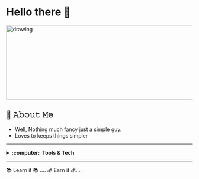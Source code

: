 # Hello there 👋

<img src="https://res.cloudinary.com/dazyxzm1e/image/upload/v1620905997/undraw_page_not_found_su7k_nlggzx.svg" alt="drawing" width="1200" height="200"/>


## :book: 𝙰𝚋𝚘𝚞𝚝 𝙼𝚎
- Well, Nothing much fancy just a simple guy.
- Loves to keeps things simpler

<hr />

<details>
  <summary><b>:computer: &nbsp;Tools & Tech</b></summary>
  <br/>
  
  

![Python](https://img.shields.io/badge/Python-3776AB?style=flat&logo=python&logoColor=white)&nbsp;
![django](https://img.shields.io/badge/Django-092E20?style=flat&logo=django&logoColor=green)&nbsp;
![django rest](https://img.shields.io/badge/DJANGO-REST-ff1709?style=flat&logo=django&logoColor=white&color=ff1709&labelColor=gray)&nbsp;
![fast API](https://img.shields.io/badge/fastapi-109989?style=flat&logo=FASTAPI&logoColor=white)&nbsp;\
![React](https://img.shields.io/badge/React-20232A?style=flat&logo=react&logoColor=61DAFB)&nbsp;
![REDUX](https://img.shields.io/badge/Redux-593D88?style=flat&logo=redux&logoColor=white)&nbsp;
![HTML5](https://img.shields.io/badge/HTML5-E34F26.svg?&style=flat&logo=html5&logoColor=white)&nbsp;
![CSS3](https://img.shields.io/badge/CSS3-%231572B6.svg?&style=flat&logo=css3&logoColor=white)&nbsp;
![JavaScript](https://img.shields.io/badge/JAVASCRIPT-323330.svg?&style=flat&logo=javascript&logoColor=%23F7DF1E)&nbsp;
![TypeScript](https://img.shields.io/badge/TYPESCRIPT-%23007ACC.svg?&style=flat&logo=typescript&logoColor=white)&nbsp;\
![Git](https://img.shields.io/badge/GIT-%23F05033.svg?&style=flat&logo=git&logoColor=white)&nbsp;
![GitHub](https://img.shields.io/badge/GITHUB-%23121011.svg?&style=flat&logo=github&logoColor=white)&nbsp;
![GitLab](https://img.shields.io/badge/GITLAB-%23181717.svg?&style=flat&logo=gitlab&logoColor=white)&nbsp;
![Docker](https://img.shields.io/badge/DOCKER-2496ED.svg?&style=flat&logo=docker&logoColor=white)&nbsp;\
![Postgres](https://img.shields.io/badge/POSTGRES-%23316192.svg?&style=flat&logo=postgresql&logoColor=white)
![MySQL](https://img.shields.io/badge/MARIADB-4479A1.svg?&style=flat&logo=mariadb&logoColor=white)
![SQLite](https://img.shields.io/badge/SQLITE-003B57.svg?&style=flat&logo=sqlite&logoColor=white)\
![REST API](https://img.shields.io/badge/REST-02569B.svg?&style=flat&logo=rest&logoColor=white)&nbsp;
![LINUX](https://img.shields.io/badge/LINUX-FCC624?style=flat-square&logo=linux&logoColor=black)
![VSCode](https://img.shields.io/badge/VSCODE-007ACC.svg?&style=flat&logo=visual-studio-code)&nbsp;
![Redis](https://img.shields.io/badge/redis-%23DD0031.svg?&style=flat&logo=redis&logoColor=white)&nbsp;
</details>


---

:books: Learn it :books: .... :moneybag: Earn it :moneybag:....
<br />
<br />


       
<!---
surajmt8848/surajmt8848 is a ✨ special ✨ repository because its `README.md` (this file) appears on your GitHub profile.
You can click the Preview link to take a look at your changes.
--->

